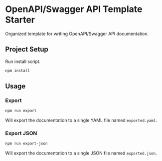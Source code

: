 # OpenAPI/Swagger API Template Starter

Organized template for writing OpenAPI/Swagger API documentation.


## Project Setup
Run install script.
```sh
npm install
```

## Usage
### Export

```sh
npm run export
```

Will export the documentation to a single YAML file named ``exported.yaml``.

### Export JSON

```sh
npm run export-json
```

Will export the documentation to a single JSON file named ``exported.json``.
